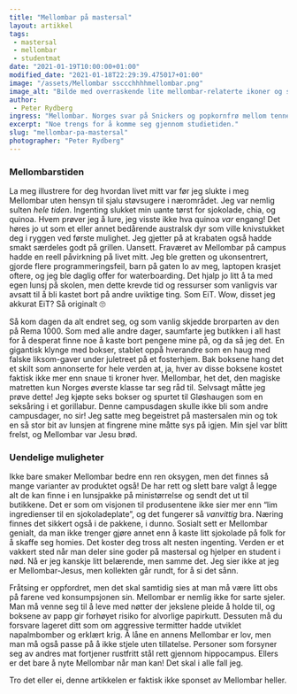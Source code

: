 ```yaml
---
title: "Mellombar på mastersal"
layout: artikkel
tags: 
 - mastersal
 - mellombar
 - studentmat
date: "2021-01-19T10:00:00+01:00"
modified_date: "2021-01-18T22:29:39.475017+01:00"
image: "/assets/Mellombar ssccchhhhmellombar.png"
image_alt: "Bilde med overraskende lite mellombar-relaterte ikoner og saker og greier, wow, hvordan klarte jeg å overse det?"
author:
 - Peter Rydberg
ingress: "Mellombar. Norges svar på Snickers og popkornfrø mellom tennene. Det er faktisk ikke mer enn et snaut år siden jeg virkelig oppdaget disse godbitene laget av sjokolade, knekkebrød, og furukvae, og livet mitt har ikke vært det samme siden. Et lite lass med Mellombar fikk meg gjennom fjorårets vårsemester da jeg satt på mastersal og latet som om laptopen min fungerte og hjernen min gjorde noe produktivt. Derfor mener jeg at det heller ikke er noen grunn til at ikke *du* kan bli like sykelig avhengig av lunsjsubstitutter som meg, NTNUs eneste rollemodell."
excerpt: "Noe trengs for å komme seg gjennom studietiden."
slug: "mellombar-pa-mastersal"
photographer: "Peter Rydberg"
---
```

### Mellombarstiden
La meg illustrere for deg hvordan livet mitt var før jeg slukte i meg Mellombar uten hensyn til sjalu støvsugere i nærområdet. Jeg var nemlig sulten *hele tiden*. Ingenting slukket min uante tørst for sjokolade, chia, og quinoa. Hvem prøver jeg å lure, jeg visste ikke hva quinoa *var* engang! Det høres jo ut som et eller annet bedårende australsk dyr som ville knivstukket deg i ryggen ved første mulighet. Jeg gjetter på at krabaten også hadde smakt særdeles godt på grillen. Uansett. Fraværet av Mellombar på campus hadde en reell påvirkning på livet mitt. Jeg ble gretten og ukonsentrert, gjorde flere programmeringsfeil, barn på gaten lo av meg, laptopen krasjet oftere, og jeg ble daglig offer for waterboarding. Det hjalp jo litt å ta med egen lunsj på skolen, men dette krevde tid og ressurser som vanligvis var avsatt til å bli kastet bort på andre uviktige ting. Som EiT. Wow, disset jeg akkurat EiT? Så originalt 🙄

Så kom dagen da alt endret seg, og som vanlig skjedde brorparten av den på Rema 1000. Som med alle andre dager, saumfarte jeg butikken i all hast for å desperat finne noe å kaste bort pengene mine på, og da så jeg det. En gigantisk klynge med bokser, stablet oppå hverandre som en haug med falske liksom-gaver under juletreet på et fosterhjem. Bak boksene hang det et skilt som annonserte for hele verden at, ja, hver av disse boksene kostet faktisk ikke mer enn snaue ti kroner hver. Mellombar, het det, den magiske matretten kun Norges øverste klasse tar seg råd til. Selvsagt måtte jeg prøve dette! Jeg kjøpte seks bokser og spurtet til Gløshaugen som en seksåring i et gorillabur. Denne campusdagen skulle ikke bli som andre campusdager, no sir! Jeg satte meg begeistret på mastersalen min og tok en så stor bit av lunsjen at fingrene mine måtte sys på igjen. Min sjel var blitt frelst, og Mellombar var Jesu brød.

### Uendelige muligheter
Ikke bare smaker Mellombar bedre enn ren oksygen, men det finnes så mange varianter av produktet også! De har rett og slett bare valgt å legge alt de kan finne i en lunsjpakke på ministørrelse og sendt det ut til butikkene. Det er som om visjonen til produsentene ikke sier mer enn “lim ingredienser til en sjokoladeplate”, og det fungerer så *vanvittig* bra. Næring finnes det sikkert også i de pakkene, i dunno. Sosialt sett er Mellombar genialt, da man ikke trenger gjøre annet enn å kaste litt sjokolade på folk for å skaffe seg homies. Det koster deg tross alt nesten ingenting. Verden er et vakkert sted når man deler sine goder på mastersal og hjelper en student i nød. Nå er jeg kanskje litt belærende, men samme det. Jeg sier ikke at jeg er Mellombar-Jesus, men kollekten går rundt, for å si det sånn.

Fråtsing er oppfordret, men det skal samtidig sies at man må være litt obs på farene ved konsumpsjonen sin. Mellombar er nemlig ikke for sarte sjeler. Man må venne seg til å leve med nøtter der jekslene pleide å holde til, og boksene av papp gir forhøyet risiko for alvorlige papirkutt. Dessuten må du forsvare lageret ditt som om aggressive termitter hadde utviklet napalmbomber og erklært krig. Å låne en annens Mellombar er lov, men man må også passe på å ikke stjele uten tillatelse. Personer som forsyner seg av andres mat fortjener rustfritt stål rett gjennom hippocampus. Ellers er det bare å nyte Mellombar når man kan! Det skal i alle fall jeg.

Tro det eller ei, denne artikkelen er faktisk ikke sponset av Mellombar heller.